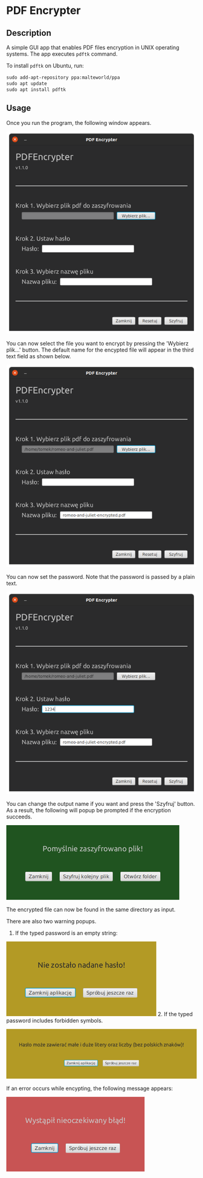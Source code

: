 # PDF Encrypter

## Description

A simple GUI app that enables PDF files encryption in UNIX operating systems.
The app executes `pdftk` command.

To install `pdftk` on Ubuntu, run:
```shell
sudo add-apt-repository ppa:malteworld/ppa
sudo apt update
sudo apt install pdftk
```


## Usage

Once you run the program, the following window appears.

![new window](./screenshots/screenshot1.png)

You can now select the file you want to encrypt by pressing the 'Wybierz plik...' button. The default name for the encypted file will appear in the third text field as shown below.

![load file](./screenshots/screenshot2.png)

You can now set the password. Note that the password is passed by a plain text.

![password](./screenshots/screenshot3.png)

You can change the output name if you want and press the 'Szyfruj' button. As a result, the following will popup be prompted if the encryption succeeds.

![correct popup](./screenshots/screenshot4.png)

The encrypted file can now be found in the same directory as input.

There are also two warning popups.
1. If the typed password is an empty string:

![empty password](./screenshots/screenshot5.png)
2. If the typed password includes forbidden symbols.

![forbidden password](./screenshots/screenshot6.png)

If an error occurs while encypting, the following message appears:

![error message](./screenshots/screenshot7.png)
